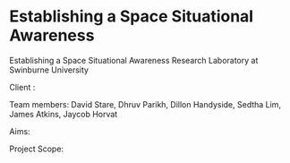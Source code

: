# Establishing a Space Situational Awareness
Establishing a Space Situational Awareness Research Laboratory at Swinburne University

Client : 

Team members: David Stare, Dhruv Parikh, Dillon Handyside, Sedtha Lim, James Atkins, Jaycob Horvat

Aims: 

Project Scope:

 

 

 


